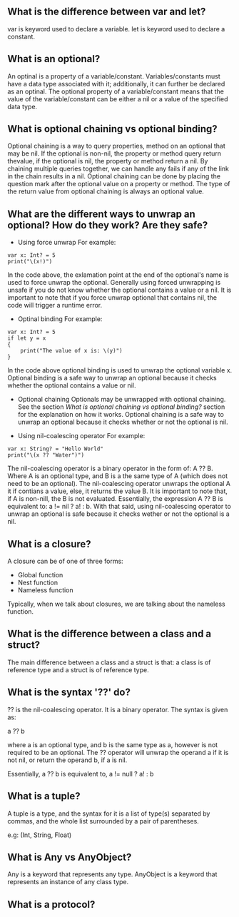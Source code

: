 ## What is the difference between var and let?

var is keyword used to declare a variable.
let is keyword used to declare a constant.

## What is an optional?

An optinal is a property of a variable/constant. Variables/constants must have a data type associated with it; additionally, it can further be declared as an optinal. The optional property of a variable/constant means that the value of the variable/constant can be either a nil or a value of the specified data type.

## What is optional chaining vs optional binding?

Optional chaining is a way to query properties, method on an optional that may be nil. If the optional is non-nil, the property or method query return thevalue, if the optional is nil, the property or method return a nil. By chaining multiple queries together, we can handle any fails if any of the link in the chain results in a nil. Optional chaining can be done by placing the question mark after the optional value on a property or method. The type of the return value from optional chaining is always an optional value. 

## What are the different ways to unwrap an optional? How do they work? Are they safe?

* Using force unwrap
For example:
```
var x: Int? = 5
print("\(x!)")
```
In the code above, the exlamation point at the end of the optional's name is used to force unwrap the optional. Generally using forced unwrapping is unsafe if you do not know whether the optional contains a value or a nil. It is important to note that if you force unwrap optional that contains nil, the code will trigger a runtime error.

* Optinal binding
For example:
```
var x: Int? = 5
if let y = x
{
	print("The value of x is: \(y)")	
}
```
In the code above optional binding is used to unwrap the optional variable x. Optional binding is a safe way to unwrap an optional because it checks whether the optional contains a value or nil.

* Optional chaining
Optionals may be unwrapped with optional chaining. See the section *What is optional chaining vs optional binding?* section for the explanation on how it works. Optional chaining is a safe way to unwrap an optional because it checks whether or not the optional is nil.


* Using nil-coalescing operator
For example:
```
var x: String? = "Hello World"
print("\(x ?? "Water")")
```
The nil-coalescing operator is a binary operator in the form of: A ?? B. Where A is an optional type, and B is a the same type of A (which does not need to be an optional). The nil-coalescing operator unwraps the optional A it if contians a value, else, it returns the value B. It is important to note that, if A is non-nill, the B is not evaluated. Essentially, the expression A ?? B is equivalent to: a != nil ? a! : b. With that said, using nil-coalescing operator to unwrap an optional is safe because it checks wether or not the optional is a nil.


## What is a closure?

A closure can be of one of three forms:
* Global function
* Nest function
* Nameless function

Typically, when we talk about closures, we are talking about the nameless function.

## What is the difference between a class and a struct?

The main difference between a class and a struct is that: a class is of reference type and a struct is of reference type.

## What is the syntax '??' do?

?? is the nil-coalescing operator. It is a binary operator. The syntax is given as:

a ?? b

where a is an optional type, and b is the same type as a, however is not required to be an optional. The ?? operator will unwrap the operand a if it is not nil, or return the operand b, if a is nil. 

Essentially, a ?? b is equivalent to, a != null ? a! : b

## What is a tuple?

A tuple is a type, and the syntax for it is a list of type(s) separated by commas, and the whole list surrounded by a pair of parentheses.

e.g: (Int, String, Float)

## What is Any vs AnyObject?

Any is a keyword that represents any type.
AnyObject is a keyword that represents an instance of any class type.

## What is a protocol?
